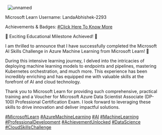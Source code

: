  
![unnamed](https://github.com/LandaAbhishek/Microsoft-AI-Skills-Challenge-in-Azure-Machine-Learning-from-Microsoft-Learn/assets/170428965/846db0d8-8369-4b9f-b66e-9b83eead65dd)

Microsoft Learn Username: LandaAbhishek-2293

Achievements & Badges: [\#Click Here To Know More](https://learn.microsoft.com/en-us/users/landaabhishek-2293/?tab=applied-skills-tab)

🌟 Exciting Educational Milestone Achieved! 🌟  
  
I am thrilled to announce that I have successfully completed the Microsoft AI
Skills Challenge in Azure Machine Learning from Microsoft Learn! 🎉  
  
During this intensive learning journey, I delved into the intricacies of
deploying machine learning models to endpoints and pipelines, mastering
Kubernetes orchestration, and much more. This experience has been incredibly
enriching and has equipped me with valuable skills at the forefront of AI and
cloud technology.  
  
Thank you to Microsoft Learn for providing such comprehensive, practical
training and a Voucher for Microsoft Azure Data Scientist Associate (DP-100)
Professional Certification Exam. I look forward to leveraging these skills to
drive innovation and deliver impactful solutions.  
  
[\#MicrosoftLearn](https://www.linkedin.com/feed/hashtag/?keywords=microsoftlearn&highlightedUpdateUrns=urn%3Ali%3Aactivity%3A7207687673329668097)
[\#AzureMachineLearning](https://www.linkedin.com/feed/hashtag/?keywords=azuremachinelearning&highlightedUpdateUrns=urn%3Ali%3Aactivity%3A7207687673329668097)
[\#AI](https://www.linkedin.com/feed/hashtag/?keywords=ai&highlightedUpdateUrns=urn%3Ali%3Aactivity%3A7207687673329668097)
[\#MachineLearning](https://www.linkedin.com/feed/hashtag/?keywords=machinelearning&highlightedUpdateUrns=urn%3Ali%3Aactivity%3A7207687673329668097)
[\#ProfessionalDevelopment](https://www.linkedin.com/feed/hashtag/?keywords=professionaldevelopment&highlightedUpdateUrns=urn%3Ali%3Aactivity%3A7207687673329668097)
[\#AchievementUnlocked](https://www.linkedin.com/feed/hashtag/?keywords=achievementunlocked&highlightedUpdateUrns=urn%3Ali%3Aactivity%3A7207687673329668097)
[\#DataScience](https://www.linkedin.com/feed/hashtag/?keywords=datascience&highlightedUpdateUrns=urn%3Ali%3Aactivity%3A7207687673329668097)
[\#CloudSkillsChallenge](https://www.linkedin.com/feed/hashtag/?keywords=cloudskillschallenge&highlightedUpdateUrns=urn%3Ali%3Aactivity%3A7207687673329668097)
